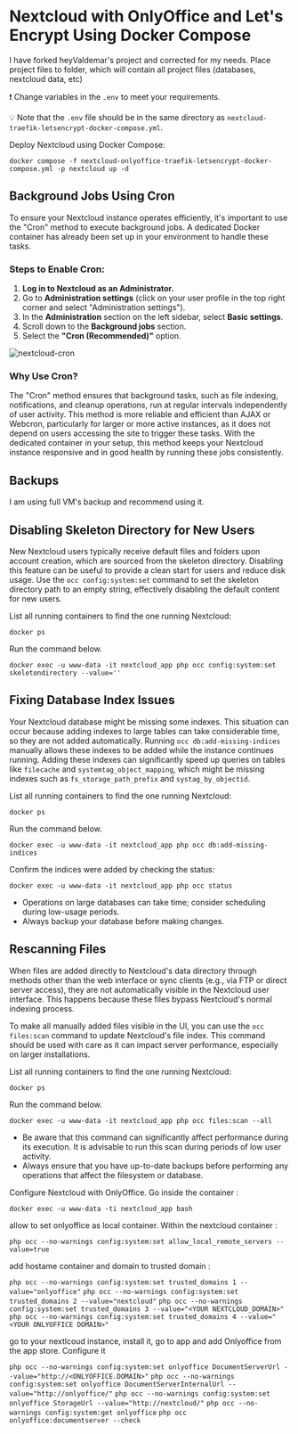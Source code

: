 # Nextcloud with OnlyOffice and Let's Encrypt Using Docker Compose

I have forked heyValdemar's project and corrected for my needs.
Place project files to folder, which will contain all project files (databases, nextcloud data, etc)

❗ Change variables in the `.env` to meet your requirements.

💡 Note that the `.env` file should be in the same directory as `nextcloud-traefik-letsencrypt-docker-compose.yml`.

Deploy Nextcloud using Docker Compose:

`docker compose -f nextcloud-onlyoffice-traefik-letsencrypt-docker-compose.yml -p nextcloud up -d`

## Background Jobs Using Cron

To ensure your Nextcloud instance operates efficiently, it's important to use the "Cron" method to execute background jobs. A dedicated Docker container has already been set up in your environment to handle these tasks.

### Steps to Enable Cron:

1. **Log in to Nextcloud as an Administrator.**
2. Go to **Administration settings** (click on your user profile in the top right corner and select "Administration settings").
3. In the **Administration** section on the left sidebar, select **Basic settings**.
4. Scroll down to the **Background jobs** section.
5. Select the **"Cron (Recommended)"** option.

![nextcloud-cron](https://github.com/user-attachments/assets/bf3399ef-c859-499b-b992-fd5d4eeb5f0b)

### Why Use Cron?

The "Cron" method ensures that background tasks, such as file indexing, notifications, and cleanup operations, run at regular intervals independently of user activity. This method is more reliable and efficient than AJAX or Webcron, particularly for larger or more active instances, as it does not depend on users accessing the site to trigger these tasks. With the dedicated container in your setup, this method keeps your Nextcloud instance responsive and in good health by running these jobs consistently.

## Backups

I am using full VM's backup and recommend using it.

## Disabling Skeleton Directory for New Users

New Nextcloud users typically receive default files and folders upon account creation, which are sourced from the skeleton directory. Disabling this feature can be useful to provide a clean start for users and reduce disk usage. Use the `occ config:system:set` command to set the skeleton directory path to an empty string, effectively disabling the default content for new users.

List all running containers to find the one running Nextcloud:

`docker ps`

Run the command below.

`docker exec -u www-data -it nextcloud_app php occ config:system:set skeletondirectory --value=''`

## Fixing Database Index Issues

Your Nextcloud database might be missing some indexes. This situation can occur because adding indexes to large tables can take considerable time, so they are not added automatically. Running `occ db:add-missing-indices` manually allows these indexes to be added while the instance continues running. Adding these indexes can significantly speed up queries on tables like `filecache` and `systemtag_object_mapping`, which might be missing indexes such as `fs_storage_path_prefix` and `systag_by_objectid`.

List all running containers to find the one running Nextcloud:

`docker ps`

Run the command below.

`docker exec -u www-data -it nextcloud_app php occ db:add-missing-indices`

Confirm the indices were added by checking the status:

`docker exec -u www-data -it nextcloud_app php occ status`

- Operations on large databases can take time; consider scheduling during low-usage periods.
- Always backup your database before making changes.

## Rescanning Files

When files are added directly to Nextcloud's data directory through methods other than the web interface or sync clients (e.g., via FTP or direct server access), they are not automatically visible in the Nextcloud user interface. This happens because these files bypass Nextcloud's normal indexing process.

To make all manually added files visible in the UI, you can use the `occ files:scan` command to update Nextcloud's file index. This command should be used with care as it can impact server performance, especially on larger installations.

List all running containers to find the one running Nextcloud:

`docker ps`

Run the command below.

`docker exec -u www-data -it nextcloud_app php occ files:scan --all`

- Be aware that this command can significantly affect performance during its execution. It is advisable to run this scan during periods of low user activity.
- Always ensure that you have up-to-date backups before performing any operations that affect the filesystem or database.

Configure Nextcloud with OnlyOffice. Go inside the container :

`docker exec -u www-data -ti nextcloud_app bash`

allow to set onlyoffice as local container. Within the nextcloud container :

`php occ --no-warnings config:system:set allow_local_remote_servers --value=true`

add hostame container and domain to trusted domain :

`php occ --no-warnings config:system:set trusted_domains 1 --value="onlyoffice"`
`php occ --no-warnings config:system:set trusted_domains 2 --value="nextcloud"`
`php occ --no-warnings config:system:set trusted_domains 3 --value="<YOUR NEXTCLOUD_DOMAIN>"`
`php occ --no-warnings config:system:set trusted_domains 4 --value="<YOUR ONLYOFFICE DOMAIN>"`

go to your nextlcoud instance, install it, go to app and add Onlyoffice from the app store. Configure it

`php occ --no-warnings config:system:set onlyoffice DocumentServerUrl --value="http://<ONLYOFFICE.DOMAIN>"`
`php occ --no-warnings config:system:set onlyoffice DocumentServerInternalUrl --value="http://onlyoffice/"`
`php occ --no-warnings config:system:set onlyoffice StorageUrl --value="http://nextcloud/"`
`php occ --no-warnings config:system:get onlyoffice`
`php occ onlyoffice:documentserver --check`

